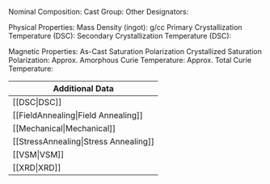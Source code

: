 Nominal Composition: 
Cast Group: 
Other Designators: 
 
Physical Properties:
Mass Density (ingot): g/cc
 Primary Crystallization Temperature (DSC):
Secondary Crystallization Temperature (DSC):

Magnetic Properties:
As-Cast Saturation Polarization 
Crystallized Saturation Polarization: 
Approx. Amorphous Curie Temperature: 
Approx. Total Curie Temperature:

| Additional Data                       |
| ------------------------------------- |
| [[DSC\|DSC]]                          |
| [[FieldAnnealing\|Field Annealing]]   |
| [[Mechanical\|Mechanical]]            |
| [[StressAnnealing\|Stress Annealing]] |
| [[VSM\|VSM]]                          |
| [[XRD\|XRD]]                          |
